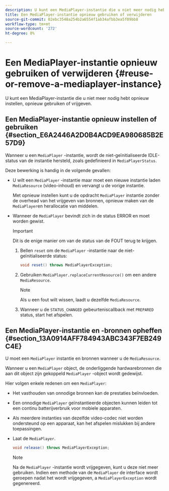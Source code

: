```yaml
---
description: U kunt een MediaPlayer-instantie die u niet meer nodig hebt opnieuw instellen, opnieuw gebruiken of vrijgeven.
title: Een MediaPlayer-instantie opnieuw gebruiken of verwijderen
source-git-commit: 02ebc3548a254b2a6554f1ab34afbb3ea5f09bb8
workflow-type: tm+mt
source-wordcount: '272'
ht-degree: 0%

---
```


# Een MediaPlayer-instantie opnieuw gebruiken of verwijderen {#reuse-or-remove-a-mediaplayer-instance}

U kunt een MediaPlayer-instantie die u niet meer nodig hebt opnieuw instellen, opnieuw gebruiken of vrijgeven.

## Een MediaPlayer-instantie opnieuw instellen of gebruiken {#section_E6A2446A2D0B4ACD9EA980685B2E57D9}

Wanneer u een `MediaPlayer` -instantie, wordt de niet-geïnitialiseerde IDLE-status van de instantie hersteld, zoals gedefinieerd in `MediaPlayerStatus`.

Deze bewerking is handig in de volgende gevallen:

* U wilt een `MediaPlayer` -instantie maar moet een nieuwe instantie laden `MediaResource` (video-inhoud) en vervangt u de vorige instantie.

  Met opnieuw instellen kunt u de opdracht `MediaPlayer` instantie zonder de overhead van het vrijgeven van bronnen, opnieuw maken van de `MediaPlayer`en herallocatie van middelen.

* Wanneer de `MediaPlayer` bevindt zich in de status ERROR en moet worden gewist.

  >[!IMPORTANT]
  >
  >Dit is de enige manier om van de status van de FOUT terug te krijgen.

   1. Bellen `reset` om de `MediaPlayer` -instantie naar de niet-geïnitialiseerde status:

      ```java
      void reset() throws MediaPlayerException; 
      ```

   1. Gebruiken `MediaPlayer.replaceCurrentResource()` om een andere `MediaResource`.

      >[!NOTE]
      >
      >Als u een fout wilt wissen, laadt u dezelfde `MediaResource`.

   1. Wanneer u de `STATUS_CHANGED` gebeurteniscallback met `PREPARED` status, start het afspelen.

## Een MediaPlayer-instantie en -bronnen opheffen {#section_13A0914AFF784943ABC343F7EB249C4E}

U moet een `MediaPlayer` instantie en bronnen wanneer u de `MediaResource`.

Wanneer u een `MediaPlayer` object, de onderliggende hardwarebronnen die aan dit object zijn gekoppeld `MediaPlayer` -object wordt gedewijst.

Hier volgen enkele redenen om een `MediaPlayer`:

* Het vasthouden van onnodige bronnen kan de prestaties beïnvloeden.
* Een onnodige `MediaPlayer` geïnstantieerde objecten kunnen leiden tot een continu batterijverbruik voor mobiele apparaten.
* Als meerdere instanties van dezelfde video-codec niet worden ondersteund op een apparaat, kan het afspelen mislukken bij andere toepassingen.

* Laat de `MediaPlayer`.

  ```java
  void release() throws MediaPlayerException;
  ```

  >[!NOTE]
  >
  >Na de `MediaPlayer` -instantie wordt vrijgegeven, kunt u deze niet meer gebruiken. Indien een methode van de `MediaPlayer` de interface wordt geroepen nadat het wordt vrijgegeven, a `MediaPlayerException` wordt gegenereerd.
